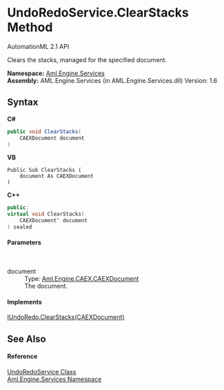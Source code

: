# UndoRedoService.ClearStacks Method 
AutomationML 2.1 API 

Clears the stacks, managed for the specified document.

**Namespace:**&nbsp;<a href="N_Aml_Engine_Services">Aml.Engine.Services</a><br />**Assembly:**&nbsp;AML.Engine.Services (in AML.Engine.Services.dll) Version: 1.6

## Syntax

**C#**<br />
``` C#
public void ClearStacks(
	CAEXDocument document
)
```

**VB**<br />
``` VB
Public Sub ClearStacks ( 
	document As CAEXDocument
)
```

**C++**<br />
``` C++
public:
virtual void ClearStacks(
	CAEXDocument^ document
) sealed
```


#### Parameters
&nbsp;<dl><dt>document</dt><dd>Type: <a href="T_Aml_Engine_CAEX_CAEXDocument">Aml.Engine.CAEX.CAEXDocument</a><br />The document.</dd></dl>

#### Implements
<a href="M_Aml_Engine_Services_Interfaces_IUndoRedo_ClearStacks">IUndoRedo.ClearStacks(CAEXDocument)</a><br />

## See Also


#### Reference
<a href="T_Aml_Engine_Services_UndoRedoService">UndoRedoService Class</a><br /><a href="N_Aml_Engine_Services">Aml.Engine.Services Namespace</a><br />